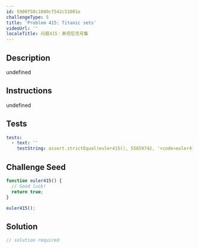 ```yaml
---
id: 5900f50c1000cf542c51001e
challengeType: 5
title: 'Problem 415: Titanic sets'
videoUrl: ''
localeTitle: 问题415：泰坦尼克号集
---
```


## Description
undefined

## Instructions
undefined

## Tests
<section id='tests'>

```yml
tests:
  - text: ''
    testString: assert.strictEqual(euler415(), 55859742, '<code>euler415()</code> should return 55859742.');

```

</section>

## Challenge Seed
<section id='challengeSeed'>

<div id='js-seed'>

```js
function euler415() {
  // Good luck!
  return true;
}

euler415();

```

</div>



</section>

## Solution
<section id='solution'>

```js
// solution required
```
</section>
